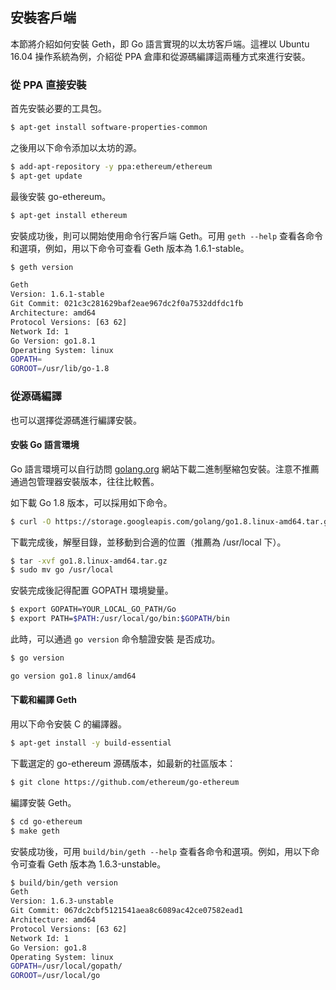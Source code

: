 ## 安裝客戶端

本節將介紹如何安裝 Geth，即 Go 語言實現的以太坊客戶端。這裡以 Ubuntu 16.04 操作系統為例，介紹從 PPA 倉庫和從源碼編譯這兩種方式來進行安裝。

### 從 PPA 直接安裝

首先安裝必要的工具包。

```sh
$ apt-get install software-properties-common
```

之後用以下命令添加以太坊的源。

```sh
$ add-apt-repository -y ppa:ethereum/ethereum
$ apt-get update
```

最後安裝 go-ethereum。

```sh
$ apt-get install ethereum
```

安裝成功後，則可以開始使用命令行客戶端 Geth。可用 `geth --help` 查看各命令和選項，例如，用以下命令可查看 Geth 版本為 1.6.1-stable。

```sh
$ geth version

Geth
Version: 1.6.1-stable
Git Commit: 021c3c281629baf2eae967dc2f0a7532ddfdc1fb
Architecture: amd64
Protocol Versions: [63 62]
Network Id: 1
Go Version: go1.8.1
Operating System: linux
GOPATH=
GOROOT=/usr/lib/go-1.8
```

### 從源碼編譯

也可以選擇從源碼進行編譯安裝。

#### 安裝 Go 語言環境

Go 語言環境可以自行訪問 [golang.org](https://golang.org) 網站下載二進制壓縮包安裝。注意不推薦通過包管理器安裝版本，往往比較舊。

如下載 Go 1.8 版本，可以採用如下命令。

```bash
$ curl -O https://storage.googleapis.com/golang/go1.8.linux-amd64.tar.gz
```

下載完成後，解壓目錄，並移動到合適的位置（推薦為 /usr/local 下）。

```bash
$ tar -xvf go1.8.linux-amd64.tar.gz
$ sudo mv go /usr/local
```

安裝完成後記得配置 GOPATH 環境變量。

```bash
$ export GOPATH=YOUR_LOCAL_GO_PATH/Go
$ export PATH=$PATH:/usr/local/go/bin:$GOPATH/bin
```

此時，可以通過 `go version` 命令驗證安裝 是否成功。

```bash
$ go version

go version go1.8 linux/amd64
```

#### 下載和編譯 Geth

用以下命令安裝 C 的編譯器。

```sh
$ apt-get install -y build-essential
```

下載選定的 go-ethereum 源碼版本，如最新的社區版本：

```bash
$ git clone https://github.com/ethereum/go-ethereum
```

編譯安裝 Geth。

```bash
$ cd go-ethereum
$ make geth
```

安裝成功後，可用 `build/bin/geth --help` 查看各命令和選項。例如，用以下命令可查看 Geth 版本為 1.6.3-unstable。

```bash
$ build/bin/geth version
Geth
Version: 1.6.3-unstable
Git Commit: 067dc2cbf5121541aea8c6089ac42ce07582ead1
Architecture: amd64
Protocol Versions: [63 62]
Network Id: 1
Go Version: go1.8
Operating System: linux
GOPATH=/usr/local/gopath/
GOROOT=/usr/local/go
```

